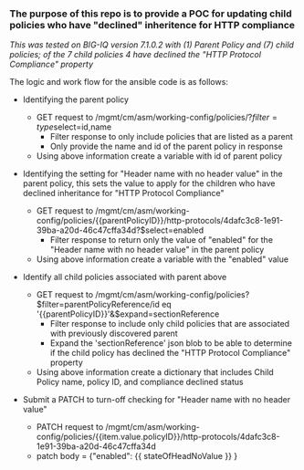 ### The purpose of this repo is to provide a POC for updating child policies who have "declined" inheritence for HTTP compliance

_This was tested on BIG-IQ version 7.1.0.2 with (1) Parent Policy and (7) child policies; of the 7 child policies 4 have declined the "HTTP Protocol Compliance" property_


The logic and work flow for the ansible code is as follows:

* Identifying the parent policy
    * GET request to /mgmt/cm/asm/working-config/policies/?$filter=type%20eq%20%27parent%27&$select=id,name
        * Filter response to only include policies that are listed as a parent
        * Only provide the name and id of the parent policy in response
    * Using above information create a variable with id of parent policy

* Identifying the setting for "Header name with no header value" in the parent policy, this sets the value to apply for the children who have declined inheritance for "HTTP Protocol Compliance"
    * GET request to /mgmt/cm/asm/working-config/policies/{{parentPolicyID}}/http-protocols/4dafc3c8-1e91-39ba-a20d-46c47cffa34d?$select=enabled
        * Filter response to return only the value of "enabled" for the "Header name with no header value" in the parent policy
    * Using above information create a variable with the "enabled" value

* Identify all child policies associated with parent above
    * GET request to /mgmt/cm/asm/working-config/policies?$filter=parentPolicyReference/id eq '{{parentPolicyID}}'&$expand=sectionReference
        * Filter response to include only child policies that are associated with previously discovered parent
        * Expand the 'sectionReference' json blob to be able to determine if the child policy has declined the "HTTP Protocol Compliance" property
    * Using above information create a dictionary that includes Child Policy name, policy ID, and compliance declined status

* Submit a PATCH to turn-off checking for "Header name with no header value"
    * PATCH request to /mgmt/cm/asm/working-config/policies/{{item.value.policyID}}/http-protocols/4dafc3c8-1e91-39ba-a20d-46c47cffa34d
    * patch body = {"enabled": {{ stateOfHeadNoValue }} } 

